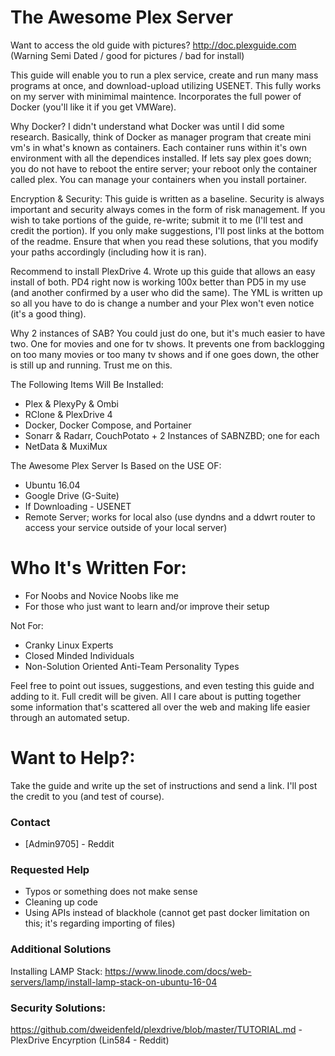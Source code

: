 # The Awesome Plex  Server

Want to access the old guide with pictures? http://doc.plexguide.com (Warning Semi Dated / good for pictures / bad for install)

This guide will enable you to run a plex service, create and run many mass programs at once, and download-upload utilizing USENET.  This fully works on my server with minimimal maintence.  Incorporates the full power of Docker (you'll like it if you get VMWare).  

Why Docker?  I didn't understand what Docker was until I did some research.  Basically, think of Docker as manager program that create mini vm's in what's known as containers.  Each container runs within it's own environment with all the dependices installed.  If lets say plex goes down; you do not have to reboot the entire server; your reboot only the container called plex.  You can manage your containers when you install portainer.

Encryption & Security: This guide is written as a baseline.  Security is always important and security always comes in the form of risk management.  If you wish to take portions of the guide, re-write; submit it to me (I'll test and credit the portion).  If you only make suggestions, I'll post links at the bottom of the readme.  Ensure that when you read these solutions, that you modify your paths accordingly (including how it is ran).

Recommend to install PlexDrive 4.  Wrote up this guide that allows an easy install of both. PD4 right now is working 100x better than PD5 in my use (and another confirmed by a user who did the same).  The YML is written up so all you have to do is change a number and your Plex won't even notice (it's a good thing).

Why 2 instances of SAB?  You could just do one, but it's much easier to have two.  One for movies and one for tv shows.  It prevents one from backlogging on too many movies or too many tv shows and if one goes down, the other is still up and running.  Trust me on this.

The Following Items Will Be Installed:

  - Plex & PlexyPy & Ombi
  - RClone & PlexDrive 4
  - Docker, Docker Compose, and Portainer
  - Sonarr & Radarr, CouchPotato + 2 Instances of SABNZBD; one for each
  - NetData & MuxiMux

The Awesome Plex Server Is Based on the USE OF:

  - Ubuntu 16.04
  - Google Drive (G-Suite)
  - If Downloading - USENET
  - Remote Server; works for local also (use dyndns and a ddwrt router to access your service outside of your local server)

# Who It's Written For:

  - For Noobs and Novice Noobs like me
  - For those who just want to learn and/or improve their setup


Not For:
  - Cranky Linux Experts
  - Closed Minded Individuals
  - Non-Solution Oriented Anti-Team Personality Types

Feel free to point out issues, suggestions, and even testing this guide and adding to it.  Full credit will be given.  All I care about is putting together some information that's scattered all over the web and making life easier through an automated setup.

# Want to Help?:

Take the guide and write up the set of instructions and send a link.  I'll post the credit to you (and test of course).

### Contact

* [Admin9705] - Reddit

### Requested Help
  - Typos or something does not make sense
  - Cleaning up code
  - Using APIs instead of blackhole (cannot get past docker limitation on this; it's regarding importing of files)

### Additional Solutions
Installing LAMP Stack: https://www.linode.com/docs/web-servers/lamp/install-lamp-stack-on-ubuntu-16-04

### Security Solutions:

https://github.com/dweidenfeld/plexdrive/blob/master/TUTORIAL.md - PlexDrive Encyrption (Lin584 - Reddit) 


